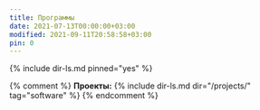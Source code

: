 ```yaml
---
title: Программы
date: 2021-07-13T00:00:00+03:00
modified: 2021-09-11T20:58:58+03:00
pin: 0
---
```


{% include dir-ls.md pinned="yes" %}

{% comment %}
**Проекты:**
{% include dir-ls.md dir="/projects/" tag="software" %}
{% endcomment %}


<!-- 
## Программы для винды
{% include dir-ls.md tag="windows" %}

## Для андроидов
{% include dir-ls.md tag="android" %}

## МОИ ПРОГРАММЫ
{% include dir-ls.md tag="projects" %}

## Полезное для работы
{% include dir-ls.md tag="work" %}

## Обработка медиа
{% include dir-ls.md tag="media" %}

## Веб-сервисы
{% include dir-ls.md tag="web" %}-->

  
